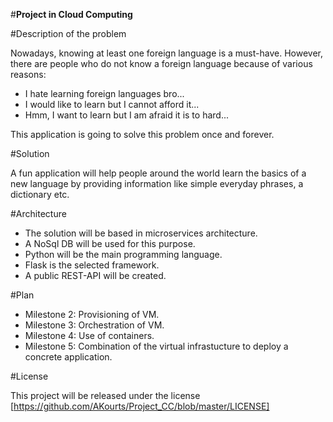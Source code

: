 #**Project in Cloud Computing**

#Description of the problem

Nowadays, knowing at least one foreign language is a must-have. However, there are people who do not know a foreign language because of various reasons:

- I hate learning foreign languages bro...
- I would like to learn but I cannot afford it...
- Hmm, I want to learn but I am afraid it is to hard...

This application is going to solve this problem once and forever.

#Solution

A fun application will help people around the world learn the basics of a new language by providing information like simple everyday phrases, a dictionary etc. 

#Architecture

- The solution will be based in microservices architecture.
- A NoSql DB will be used for this purpose.
- Python will be the main programming language.
- Flask is the selected framework.
- A public REST-API will be created.

#Plan

- Milestone 2: Provisioning of VM.
- Milestone 3: Orchestration of VM.
- Milestone 4: Use of containers.
- Milestone 5: Combination of the virtual infrastucture to deploy a concrete application.

#License

This project will be released under the license [https://github.com/AKourts/Project_CC/blob/master/LICENSE] 
